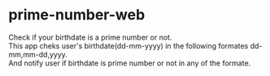 # prime-number-web
Check if your birthdate is a prime number or not.  
This app cheks user's birthdate(dd-mm-yyyy) in the following formates dd-mm,mm-dd,yyyy.  
And notify user if birthdate is prime number or not in any of the formate.  

